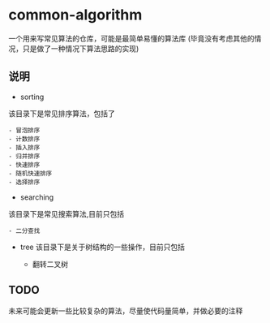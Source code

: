 # common-algorithm
一个用来写常见算法的仓库，可能是最简单易懂的算法库
(毕竟没有考虑其他的情况，只是做了一种情况下算法思路的实现)

## 说明
- sorting

该目录下是常见排序算法，包括了

    - 冒泡排序
    - 计数排序
    - 插入排序
    - 归并排序
    - 快速排序
    - 随机快速排序
    - 选择排序

- searching

该目录下是常见搜索算法,目前只包括

    - 二分查找

- tree
该目录下是关于树结构的一些操作，目前只包括

    - 翻转二叉树

## TODO
未来可能会更新一些比较复杂的算法，尽量使代码量简单，并做必要的注释
